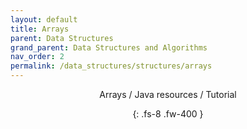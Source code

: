 ```yaml
---
layout: default
title: Arrays
parent: Data Structures
grand_parent: Data Structures and Algorithms
nav_order: 2
permalink: /data_structures/structures/arrays
---
```

<div align="center" markdown="1">
Arrays / Java resources / Tutorial

{: .fs-8 .fw-400 }
</div>